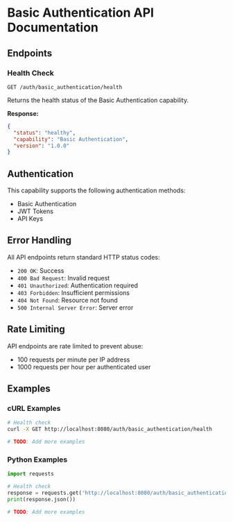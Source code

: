 # Basic Authentication API Documentation

## Endpoints

### Health Check

```
GET /auth/basic_authentication/health
```

Returns the health status of the Basic Authentication capability.

**Response:**
```json
{
  "status": "healthy",
  "capability": "Basic Authentication",
  "version": "1.0.0"
}
```

## Authentication

This capability supports the following authentication methods:

- Basic Authentication
- JWT Tokens
- API Keys

## Error Handling

All API endpoints return standard HTTP status codes:

- `200 OK`: Success
- `400 Bad Request`: Invalid request
- `401 Unauthorized`: Authentication required
- `403 Forbidden`: Insufficient permissions
- `404 Not Found`: Resource not found
- `500 Internal Server Error`: Server error

## Rate Limiting

API endpoints are rate limited to prevent abuse:

- 100 requests per minute per IP address
- 1000 requests per hour per authenticated user

## Examples

### cURL Examples

```bash
# Health check
curl -X GET http://localhost:8080/auth/basic_authentication/health

# TODO: Add more examples
```

### Python Examples

```python
import requests

# Health check
response = requests.get('http://localhost:8080/auth/basic_authentication/health')
print(response.json())

# TODO: Add more examples
```
